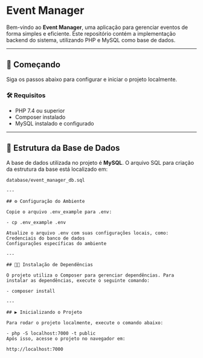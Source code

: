 # Event Manager

Bem-vindo ao **Event Manager**, uma aplicação para gerenciar eventos de forma simples e eficiente. Este repositório contém a implementação backend do sistema, utilizando PHP e MySQL como base de dados.

---

## 🚀 Começando

Siga os passos abaixo para configurar e iniciar o projeto localmente.

### 🛠️ Requisitos
- PHP 7.4 ou superior
- Composer instalado
- MySQL instalado e configurado

---

## 📂 Estrutura da Base de Dados

A base de dados utilizada no projeto é **MySQL**. O arquivo SQL para criação da estrutura da base está localizado em:

```plaintext
database/event_manager_db.sql

---

## ⚙️ Configuração do Ambiente

Copie o arquivo .env_example para .env:

- cp .env_example .env

Atualize o arquivo .env com suas configurações locais, como:
Credenciais do banco de dados
Configurações específicas do ambiente

---

## 🧑‍💻 Instalação de Dependências

O projeto utiliza o Composer para gerenciar dependências. Para instalar as dependências, execute o seguinte comando:

- composer install

---

## ▶️ Inicializando o Projeto

Para rodar o projeto localmente, execute o comando abaixo:

- php -S localhost:7000 -t public
Após isso, acesse o projeto no navegador em:

http://localhost:7000